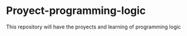 # Proyect-programming-logic
 This repository will have the proyects and learning of programming logic 
